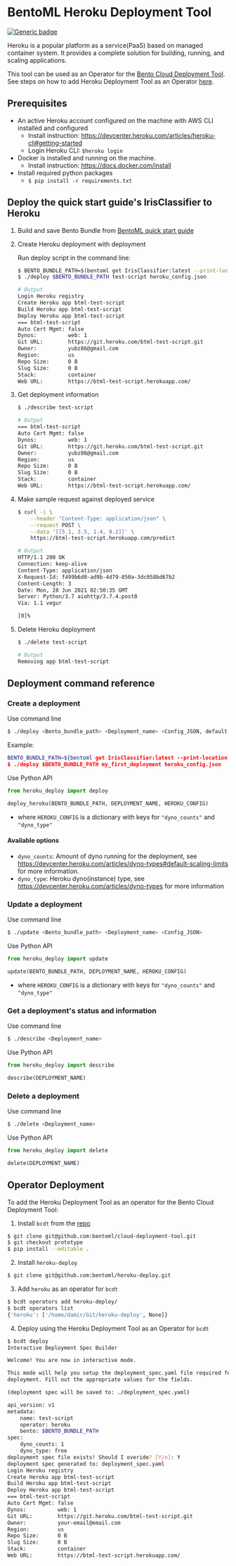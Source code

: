 # BentoML Heroku Deployment Tool

[![Generic badge](https://img.shields.io/badge/Release-Alpha-<COLOR>.svg)](https://shields.io/)

Heroku is a popular platform as a service(PaaS) based on managed container system. It provides
a complete solution for building, running, and scaling applications.

This tool can be used as an Operator for the [Bento Cloud Deployment Tool](https://github.com/bentoml/cloud-deployment-tool/tree/prototype). See steps on how to add Heroku Deployment Tool as an Operator [here](#operator-deployment). 


## Prerequisites

- An active Heroku account configured on the machine with AWS CLI installed and configured
    - Install instruction: https://devcenter.heroku.com/articles/heroku-cli#getting-started
    - Login Heroku CLI: `$heroku login`
- Docker is installed and running on the machine.
    - Install instruction: https://docs.docker.com/install
- Install required python packages
    - `$ pip install -r requirements.txt`


## Deploy the quick start guide's IrisClassifier to Heroku

1. Build and save Bento Bundle from [BentoML quick start guide](https://github.com/bentoml/BentoML/blob/master/guides/quick-start/bentoml-quick-start-guide.ipynb)

2. Create Heroku deployment with deployment

    Run deploy script in the command line:

    ```bash
    $ BENTO_BUNDLE_PATH=$(bentoml get IrisClassifier:latest --print-location -q)
    $ ./deploy $BENTO_BUNDLE_PATH test-script heroku_config.json

    # Output
    Login Heroku registry
    Create Heroku app btml-test-script
    Build Heroku app btml-test-script
    Deploy Heroku app btml-test-script
    === btml-test-script
    Auto Cert Mgmt: false
    Dynos:          web: 1
    Git URL:        https://git.heroku.com/btml-test-script.git
    Owner:          yubz86@gmail.com
    Region:         us
    Repo Size:      0 B
    Slug Size:      0 B
    Stack:          container
    Web URL:        https://btml-test-script.herokuapp.com/
    ```

3. Get deployment information

    ```bash
    $ ./describe test-script

    # Output
    === btml-test-script
    Auto Cert Mgmt: false
    Dynos:          web: 1
    Git URL:        https://git.heroku.com/btml-test-script.git
    Owner:          yubz86@gmail.com
    Region:         us
    Repo Size:      0 B
    Slug Size:      0 B
    Stack:          container
    Web URL:        https://btml-test-script.herokuapp.com/
    ```

4. Make sample request against deployed service

    ```bash
    $ curl -i \
        --header "Content-Type: application/json" \
        --request POST \
        --data '[[5.1, 3.5, 1.4, 0.2]]' \
        https://btml-test-script.herokuapp.com/predict

    # Output
    HTTP/1.1 200 OK
    Connection: keep-alive
    Content-Type: application/json
    X-Request-Id: f499b6d0-ad9b-4d79-850a-3dc058bd67b2
    Content-Length: 3
    Date: Mon, 28 Jun 2021 02:50:35 GMT
    Server: Python/3.7 aiohttp/3.7.4.post0
    Via: 1.1 vegur

    [0]%
    ```

5. Delete Heroku deployment

    ```bash
    $ ./delete test-script

    # Output
    Removing app btml-test-script
    ```

## Deployment command reference

### Create a deployment

Use command line

```bash
$ ./deploy <Bento_bundle_path> <Deployment_name> <Config_JSON, default is heroku_config.json>
```

Example:

```bash
BENTO_BUNDLE_PATH=${bentoml get IrisClassifier:latest --print-location -q)
$ ./deploy $BENTO_BUNDLE_PATH my_first_deployment heroku_config.json
```

Use Python API

```python
from heroku_deploy import deploy

deploy_heroku(BENTO_BUNDLE_PATH, DEPLOYMENT_NAME, HEROKU_CONFIG)
```
* where `HEROKU_CONFIG` is a dictionary with keys for `"dyno_counts"` and `"dyno_type"`

#### Available options

* `dyno_counts`: Amount of dyno running for the deployment, see https://devcenter.heroku.com/articles/dyno-types#default-scaling-limits for more information.
* `dyno_type`: Heroku dyno(instance) type, see https://devcenter.heroku.com/articles/dyno-types for more information

### Update a deployment

Use command line

```bash
$ ./update <Bento_bundle_path> <Deployment_name> <Config_JSON>
```

Use Python API

```python
from heroku_deploy import update

update(BENTO_BUNDLE_PATH, DEPLOYMENT_NAME, HEROKU_CONFIG)
```
* where `HEROKU_CONFIG` is a dictionary with keys for `"dyno_counts"` and `"dyno_type"`

### Get a deployment's status and information

Use command line

```bash
$ ./describe <Deployment_name>
```

Use Python API

```python
from heroku_deploy import describe

describe(DEPLOYMENT_NAME)
```

### Delete a deployment

Use command line

```bash
$ ./delete <Deployment_name>
```

Use Python API

```python
from heroku_deploy import delete

delete(DEPLOYMENT_NAME)
```

## Operator Deployment

To add the Heroku Deployment Tool as an operator for the Bento Cloud Deployment Tool:

1. Install `bcdt` from the [repo](https://github.com/bentoml/cloud-deployment-tool/tree/prototype)
```bash
$ git clone git@github.com:bentoml/cloud-deployment-tool.git
$ git checkout prototype
$ pip install --editable .
```
2. Install `heroku-deploy`
```bash
$ git clone git@github.com:bentoml/heroku-deploy.git
```
3. Add `heroku` as an operator for `bcdt`
```bash
$ bcdt operators add heroku-deploy/
$ bcdt operators list
{'heroku': ['/home/damir/Git/heroku-deploy', None]}
```
4. Deploy using the Heroku Deployment Tool as an Operator for `bcdt`
```bash
$ bcdt deploy
Interactive Deployment Spec Builder

Welcome! You are now in interactive mode.

This mode will help you setup the deployment_spec.yaml file required for
deployment. Fill out the appropriate values for the fields.

(deployment spec will be saved to: ./deployment_spec.yaml)

api_version: v1
metadata: 
    name: test-script
    operator: heroku
    bento: $BENTO_BUNDLE_PATH
spec: 
    dyno_counts: 1
    dyno_type: free
deployment spec file exists! Should I overide? [Y/n]: Y
deployment spec generated to: deployment_spec.yaml
Login Heroku registry
Create Heroku app btml-test-script
Build Heroku app btml-test-script
Deploy Heroku app btml-test-script
=== btml-test-script
Auto Cert Mgmt: false
Dynos:          web: 1
Git URL:        https://git.heroku.com/btml-test-script.git
Owner:          your-email@email.com
Region:         us
Repo Size:      0 B
Slug Size:      0 B
Stack:          container
Web URL:        https://btml-test-script.herokuapp.com/
```
